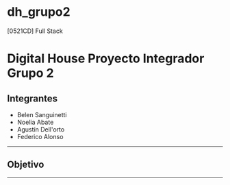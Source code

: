 # dh_grupo2

[0521CD] Full Stack

# Digital House Proyecto Integrador Grupo 2

## Integrantes

* Belen Sanguinetti
* Noelia Abate
* Agustín Dell'orto
* Federico Alonso

---

## Objetivo

---
